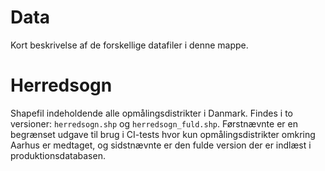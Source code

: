 # Data

Kort beskrivelse af de forskellige datafiler i denne mappe.

# Herredsogn

Shapefil indeholdende alle opmålingsdistrikter i Danmark. Findes i to versioner:
`herredsogn.shp` og `herredsogn_fuld.shp`. Førstnævnte er en begrænset udgave
til brug i CI-tests hvor kun opmålingsdistrikter omkring Aarhus er medtaget, og
sidstnævnte er den fulde version der er indlæst i produktionsdatabasen.
